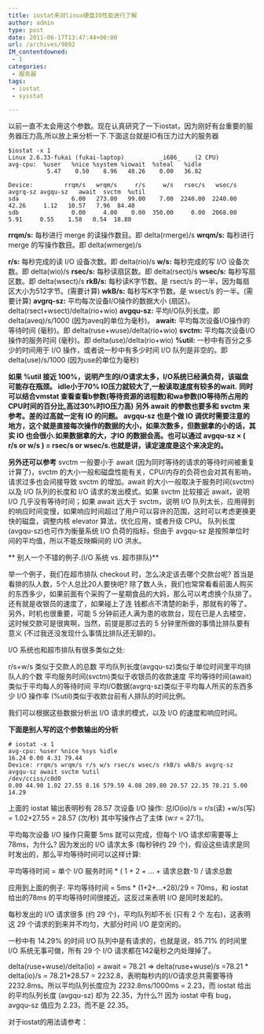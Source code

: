 ```yaml
---
title: iostat来对linux硬盘IO性能进行了解
author: admin
type: post
date: 2011-06-17T13:47:44+00:00
url: /archives/9892
IM_contentdowned:
 - 1
categories:
 - 服务器
tags:
 - iostat
 - sysstat

---
```

以前一直不太会用这个参数。现在认真研究了一下iostat，因为刚好有台重要的服务器压力高,所以放上来分析一下.下面这台就是IO有压力过大的服务器

```
$iostat -x 1
Linux 2.6.33-fukai (fukai-laptop)          _i686_    (2 CPU)
avg-cpu:  %user   %nice %system %iowait  %steal   %idle
           5.47    0.50    8.96   48.26    0.00   36.82

Device:         rrqm/s   wrqm/s     r/s     w/s   rsec/s   wsec/s avgrq-sz avgqu-sz   await  svctm  %util
sda               6.00   273.00   99.00    7.00  2240.00  2240.00    42.26     1.12   10.57   7.96  84.40
sdb               0.00     4.00    0.00  350.00     0.00  2068.00     5.91     0.55    1.58   0.54  18.80
```

**rrqm/s:** 每秒进行 merge 的读操作数目。即 delta(rmerge)/s
**wrqm/s:** 每秒进行 merge 的写操作数目。即 delta(wmerge)/s


**r/s:** 每秒完成的读 I/O 设备次数。即 delta(rio)/s
**w/s:** 每秒完成的写 I/O 设备次数。即 delta(wio)/s
**rsec/s:** 每秒读扇区数。即 delta(rsect)/s
**wsec/s:** 每秒写扇区数。即 delta(wsect)/s
**rkB/s:** 每秒读K字节数。是 rsect/s 的一半，因为每扇区大小为512字节。(需要计算)
**wkB/s:** 每秒写K字节数。是 wsect/s 的一半。(需要计算)
**avgrq-sz:** 平均每次设备I/O操作的数据大小 (扇区)。delta(rsect+wsect)/delta(rio+wio)
**avgqu-sz:** 平均I/O队列长度。即 delta(aveq)/s/1000 (因为aveq的单位为毫秒)。
**await:** 平均每次设备I/O操作的等待时间 (毫秒)。即 delta(ruse+wuse)/delta(rio+wio)
**svctm:** 平均每次设备I/O操作的服务时间 (毫秒)。即 delta(use)/delta(rio+wio)
**%util:** 一秒中有百分之多少的时间用于 I/O 操作，或者说一秒中有多少时间 I/O 队列是非空的。即 delta(use)/s/1000 (因为use的单位为毫秒)

**如果 %util 接近 100%，说明产生的I/O请求太多，I/O系统已经满负荷，该磁盘
可能存在瓶颈。
idle小于70% IO压力就较大了,一般读取速度有较多的wait.**
**同时可以结合vmstat 查看查看b参数(等待资源的进程数)和wa参数(IO等待所占用的CPU时间的百分比,高过30%时IO压力高)**
**另外 await 的参数也要多和 svctm 来参考。差的过高就一定有 IO 的问题。
avgqu-sz 也是个做 IO 调优时需要注意的地方，这个就是直接每次操作的数据的大小，如果次数多，但数据拿的小的话，其实 IO 也会很小.如果数据拿的大，才IO 的数据会高。也可以通过 avgqu-sz × ( r/s or w/s ) = rsec/s or wsec/s.也就是讲，读定速度是这个来决定的。**

**另外还可以参考**
svctm 一般要小于 await (因为同时等待的请求的等待时间被重复计算了)，svctm 的大小一般和磁盘性能有关，CPU/内存的负荷也会对其有影响，请求过多也会间接导致 svctm 的增加。await 的大小一般取决于服务时间(svctm) 以及 I/O 队列的长度和 I/O 请求的发出模式。如果 svctm 比较接近 await，说明 I/O 几乎没有等待时间；如果 await 远大于 svctm，说明 I/O 队列太长，应用得到的响应时间变慢，如果响应时间超过了用户可以容许的范围，这时可以考虑更换更快的磁盘，调整内核 elevator 算法，优化应用，或者升级 CPU。
队列长度(avgqu-sz)也可作为衡量系统 I/O 负荷的指标，但由于 avgqu-sz 是按照单位时间的平均值，所以不能反映瞬间的 I/O 洪水。

**
别人一个不错的例子.(I/O 系统 vs. 超市排队)**

举一个例子，我们在超市排队 checkout 时，怎么决定该去哪个交款台呢? 首当是看排的队人数，5个人总比20人要快吧? 除了数人头，我们也常常看看前面人购买的东西多少，如果前面有个采购了一星期食品的大妈，那么可以考虑换个队排了。还有就是收银员的速度了，如果碰上了连 钱都点不清楚的新手，那就有的等了。另外，时机也很重要，可能 5 分钟前还人满为患的收款台，现在已是人去楼空，这时候交款可是很爽啊，当然，前提是那过去的 5 分钟里所做的事情比排队要有意义 (不过我还没发现什么事情比排队还无聊的)。

I/O 系统也和超市排队有很多类似之处:

r/s+w/s 类似于交款人的总数
平均队列长度(avgqu-sz)类似于单位时间里平均排队人的个数
平均服务时间(svctm)类似于收银员的收款速度
平均等待时间(await)类似于平均每人的等待时间
平均I/O数据(avgrq-sz)类似于平均每人所买的东西多少
I/O 操作率 (%util)类似于收款台前有人排队的时间比例。

我们可以根据这些数据分析出 I/O 请求的模式，以及 I/O 的速度和响应时间。

**下面是别人写的这个参数输出的分析**

```
# iostat -x 1
avg-cpu: %user %nice %sys %idle
16.24 0.00 4.31 79.44
Device: rrqm/s wrqm/s r/s w/s rsec/s wsec/s rkB/s wkB/s avgrq-sz avgqu-sz await svctm %util
/dev/cciss/c0d0
0.00 44.90 1.02 27.55 8.16 579.59 4.08 289.80 20.57 22.35 78.21 5.00 14.29
```

上面的 iostat 输出表明秒有 28.57 次设备 I/O 操作: 总IO(io)/s = r/s(读) +w/s(写) = 1.02+27.55 = 28.57 (次/秒) 其中写操作占了主体 (w:r = 27:1)。

平均每次设备 I/O 操作只需要 5ms 就可以完成，但每个 I/O 请求却需要等上 78ms，为什么? 因为发出的 I/O 请求太多 (每秒钟约 29 个)，假设这些请求是同时发出的，那么平均等待时间可以这样计算:

平均等待时间 = 单个 I/O 服务时间 * ( 1 + 2 + … + 请求总数-1) / 请求总数

应用到上面的例子: 平均等待时间 = 5ms * (1+2+…+28)/29 = 70ms，和 iostat 给出的78ms 的平均等待时间很接近。这反过来表明 I/O 是同时发起的。

每秒发出的 I/O 请求很多 (约 29 个)，平均队列却不长 (只有 2 个 左右)，这表明这 29 个请求的到来并不均匀，大部分时间 I/O 是空闲的。

一秒中有 14.29% 的时间 I/O 队列中是有请求的，也就是说，85.71% 的时间里 I/O 系统无事可做，所有 29 个 I/O 请求都在142毫秒之内处理掉了。

delta(ruse+wuse)/delta(io) = await = 78.21 => delta(ruse+wuse)/s =78.21 \* delta(io)/s = 78.21\*28.57 = 2232.8，表明每秒内的I/O请求总共需要等待2232.8ms。所以平均队列长度应为 2232.8ms/1000ms = 2.23，而 iostat 给出的平均队列长度 (avgqu-sz) 却为 22.35，为什么?! 因为 iostat 中有 bug，avgqu-sz 值应为 2.23，而不是 22.35。

对于iostat的用法请参考：